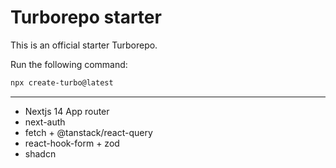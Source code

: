 # Turborepo starter

This is an official starter Turborepo.

Run the following command:

```sh
npx create-turbo@latest
```

---

- Nextjs 14 App router
- next-auth
- fetch + @tanstack/react-query
- react-hook-form + zod
- shadcn
